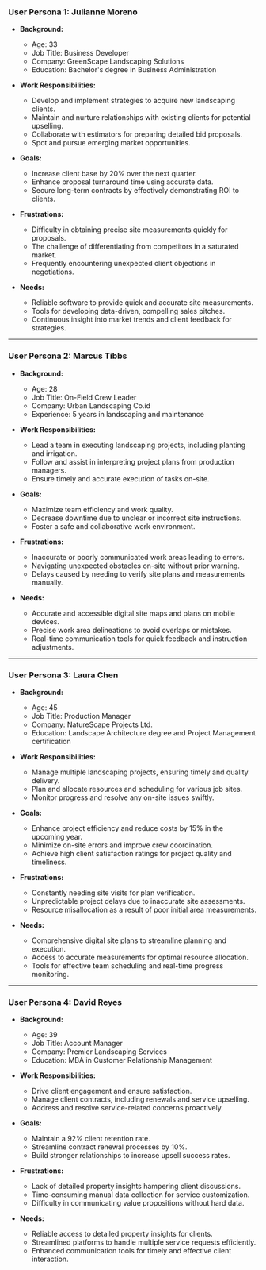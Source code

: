### User Persona 1: Julianne Moreno

- **Background:**
  - Age: 33
  - Job Title: Business Developer
  - Company: GreenScape Landscaping Solutions
  - Education: Bachelor's degree in Business Administration
    
- **Work Responsibilities:**
  - Develop and implement strategies to acquire new landscaping clients.
  - Maintain and nurture relationships with existing clients for potential upselling.
  - Collaborate with estimators for preparing detailed bid proposals.
  - Spot and pursue emerging market opportunities.

- **Goals:**
  - Increase client base by 20% over the next quarter.
  - Enhance proposal turnaround time using accurate data.
  - Secure long-term contracts by effectively demonstrating ROI to clients.

- **Frustrations:**
  - Difficulty in obtaining precise site measurements quickly for proposals.
  - The challenge of differentiating from competitors in a saturated market.
  - Frequently encountering unexpected client objections in negotiations.

- **Needs:**
  - Reliable software to provide quick and accurate site measurements.
  - Tools for developing data-driven, compelling sales pitches.
  - Continuous insight into market trends and client feedback for strategies.

---

### User Persona 2: Marcus Tibbs

- **Background:**
  - Age: 28
  - Job Title: On-Field Crew Leader
  - Company: Urban Landscaping Co.id
  - Experience: 5 years in landscaping and maintenance

- **Work Responsibilities:**
  - Lead a team in executing landscaping projects, including planting and irrigation.
  - Follow and assist in interpreting project plans from production managers.
  - Ensure timely and accurate execution of tasks on-site.

- **Goals:**
  - Maximize team efficiency and work quality.
  - Decrease downtime due to unclear or incorrect site instructions.
  - Foster a safe and collaborative work environment.

- **Frustrations:**
  - Inaccurate or poorly communicated work areas leading to errors.
  - Navigating unexpected obstacles on-site without prior warning.
  - Delays caused by needing to verify site plans and measurements manually.

- **Needs:**
  - Accurate and accessible digital site maps and plans on mobile devices.
  - Precise work area delineations to avoid overlaps or mistakes.
  - Real-time communication tools for quick feedback and instruction adjustments.

---

### User Persona 3: Laura Chen

- **Background:**
  - Age: 45
  - Job Title: Production Manager
  - Company: NatureScape Projects Ltd.
  - Education: Landscape Architecture degree and Project Management certification

- **Work Responsibilities:**
  - Manage multiple landscaping projects, ensuring timely and quality delivery.
  - Plan and allocate resources and scheduling for various job sites.
  - Monitor progress and resolve any on-site issues swiftly.

- **Goals:**
  - Enhance project efficiency and reduce costs by 15% in the upcoming year.
  - Minimize on-site errors and improve crew coordination.
  - Achieve high client satisfaction ratings for project quality and timeliness.

- **Frustrations:**
  - Constantly needing site visits for plan verification.
  - Unpredictable project delays due to inaccurate site assessments.
  - Resource misallocation as a result of poor initial area measurements.

- **Needs:**
  - Comprehensive digital site plans to streamline planning and execution.
  - Access to accurate measurements for optimal resource allocation.
  - Tools for effective team scheduling and real-time progress monitoring.

---

### User Persona 4: David Reyes

- **Background:**
  - Age: 39
  - Job Title: Account Manager
  - Company: Premier Landscaping Services
  - Education: MBA in Customer Relationship Management

- **Work Responsibilities:**
  - Drive client engagement and ensure satisfaction.
  - Manage client contracts, including renewals and service upselling.
  - Address and resolve service-related concerns proactively.

- **Goals:**
  - Maintain a 92% client retention rate.
  - Streamline contract renewal processes by 10%.
  - Build stronger relationships to increase upsell success rates.

- **Frustrations:**
  - Lack of detailed property insights hampering client discussions.
  - Time-consuming manual data collection for service customization.
  - Difficulty in communicating value propositions without hard data.

- **Needs:**
  - Reliable access to detailed property insights for clients.
  - Streamlined platforms to handle multiple service requests efficiently.
  - Enhanced communication tools for timely and effective client interaction.